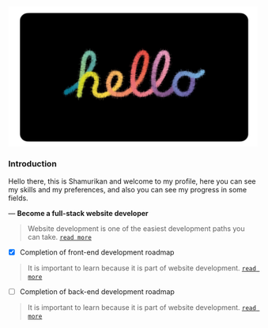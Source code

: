 <!DOCTYPE html>
<html>
  <head>
  </head>
  <body>
    <section>
      <div>
        <img src="images/42A30273-CC03-4064-9ED2-47DA3F4AC752.png"/>
      </div>
      <div>
        <article>
          <h1>Introduction</h1>
          <p>Hello there, this is Shamurikan and welcome to my profile, here you can see my skills and my preferences, and also you can see my progress in some fields.</p>
          <p>— <strong>Become a full-stack website developer</strong>

> Website development is one of the easiest development paths you can take. [`read more`](https://www.w3schools.com/)

- [x]  Completion of front-end development roadmap

> It is important to learn because it is part of website development. [`read more`](https://roadmap.sh/frontend)

- [ ]  Completion of back-end development roadmap

> It is important to learn because it is part of website development. [`read more`](https://roadmap.sh/backend)</p>
        </article>
      </div>
    </section>
  </body>
</html>
